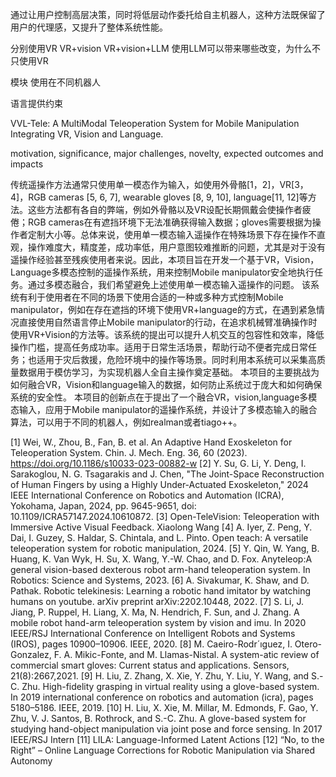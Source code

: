 通过让用户控制高层决策，同时将低层动作委托给自主机器人，这种方法既保留了用户的代理感，又提升了整体系统性能。

分别使用VR VR+vision VR+vision+LLM
使用LLM可以带来哪些改变，为什么不只使用VR

模块 使用在不同机器人

语言提供约束

VVL-Tele: A MultiModal Teleoperation System for Mobile Manipulation Integrating VR, Vision and Language.

motivation, significance, major challenges, novelty, expected outcomes and impacts

传统遥操作方法通常只使用单一模态作为输入，如使用外骨骼[1，2]，VR[3，4]，RGB cameras [5, 6, 7], wearable gloves [8, 9, 10], language[11, 12]等方法。这些方法都有各自的弊端，例如外骨骼以及VR设配长期佩戴会使操作者疲倦；RGB cameras在有遮挡环境下无法准确获得输入数据；gloves需要根据为操作者定制大小等。总体来说，使用单一模态输入遥操作在特殊场景下存在操作不直观，操作难度大，精度差，成功率低，用户意图较难推断的问题，尤其是对于没有遥操作经验甚至残疾使用者来说。因此，本项目旨在开发一个基于VR，Vision，Language多模态控制的遥操作系统，用来控制Mobile manipulator安全地执行任务。通过多模态融合，我们希望避免上述使用单一模态输入遥操作的问题。
该系统有利于使用者在不同的场景下使用合适的一种或多种方式控制Mobile manipulator，例如在存在遮挡的环境下使用VR+language的方式，在遇到紧急情况直接使用自然语言停止Mobile manipulator的行动，在追求机械臂准确操作时使用VR+Vision的方法等。该系统的提出可以提升人机交互的包容性和效率，降低操作门槛，提高任务成功率。适用于日常生活场景，帮助行动不便者完成日常任务；也适用于灾后救援，危险环境中的操作等场景。同时利用本系统可以采集高质量数据用于模仿学习，为实现机器人全自主操作奠定基础。
本项目的主要挑战为如何融合VR，Vision和language输入的数据，如何防止系统过于庞大和如何确保系统的安全性。
本项目的创新点在于提出了一个融合VR，vision,language多模态输入，应用于Mobile manipulator的遥操作系统，并设计了多模态输入的融合算法，可以用于不同的机器人，例如realman或者tiago++。



[1] Wei, W., Zhou, B., Fan, B. et al. An Adaptive Hand Exoskeleton for Teleoperation System. Chin. J. Mech. Eng. 36, 60 (2023). https://doi.org/10.1186/s10033-023-00882-w
[2] Y. Su, G. Li, Y. Deng, I. Sarakoglou, N. G. Tsagarakis and J. Chen, "The Joint-Space Reconstruction of Human Fingers by using a Highly Under-Actuated Exoskeleton," 2024 IEEE International Conference on Robotics and Automation (ICRA), Yokohama, Japan, 2024, pp. 9645-9651, doi: 10.1109/ICRA57147.2024.10610872.
[3] Open-TeleVision: Teleoperation with Immersive Active Visual Feedback. Xiaolong Wang
[4] A. Iyer, Z. Peng, Y. Dai, I. Guzey, S. Haldar, S. Chintala, and L. Pinto. Open teach: A versatile teleoperation system for robotic manipulation, 2024.
[5] Y. Qin, W. Yang, B. Huang, K. Van Wyk, H. Su, X. Wang, Y.-W. Chao, and D. Fox. Anyteleop:A general vision-based dexterous robot arm-hand teleoperation system. In Robotics: Science and Systems, 2023.
[6] A. Sivakumar, K. Shaw, and D. Pathak. Robotic telekinesis: Learning a robotic hand imitator by watching humans on youtube. arXiv preprint arXiv:2202.10448, 2022.
[7] S. Li, J. Jiang, P. Ruppel, H. Liang, X. Ma, N. Hendrich, F. Sun, and J. Zhang. A mobile robot hand-arm teleoperation system by vision and imu. In 2020 IEEE/RSJ International Conference on Intelligent Robots and Systems (IROS), pages 10900–10906. IEEE, 2020.
[8] M. Caeiro-Rodr´ıguez, I. Otero-Gonzalez, F. A. Mikic-Fonte, and M. Llamas-Nistal. A system-atic review of commercial smart gloves: Current status and applications. Sensors, 21(8):2667,2021.
[9] H. Liu, Z. Zhang, X. Xie, Y. Zhu, Y. Liu, Y. Wang, and S.-C. Zhu. High-fidelity grasping in virtual reality using a glove-based system. In 2019 international conference on robotics and automation (icra), pages 5180–5186. IEEE, 2019.
[10] H. Liu, X. Xie, M. Millar, M. Edmonds, F. Gao, Y. Zhu, V. J. Santos, B. Rothrock, and S.-C. Zhu. A glove-based system for studying hand-object manipulation via joint pose and force sensing. In 2017 IEEE/RSJ Intern
[11] LILA: Language-Informed Latent Actions
[12] “No, to the Right” – Online Language Corrections for Robotic Manipulation via Shared Autonomy


